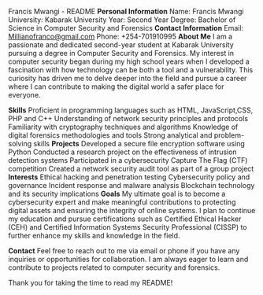 
Francis Mwangi - README
**Personal Information**
Name: Francis Mwangi
University: Kabarak University
Year: Second Year
Degree: Bachelor of Science in Computer Security and Forensics
**Contact Information**
Email: Millianofranco@gmail.com
Phone: +254-701910995
**About Me**
I am a passionate and dedicated second-year student at Kabarak University pursuing a degree in Computer Security and Forensics. My interest in computer security began during my high school years when I developed a fascination with how technology can be both a tool and a vulnerability. This curiosity has driven me to delve deeper into the field and pursue a career where I can contribute to making the digital world a safer place for everyone.

**Skills**
Proficient in programming languages such as HTML, JavaScript,CSS, PHP and C++
Understanding of network security principles and protocols
Familiarity with cryptography techniques and algorithms
Knowledge of digital forensics methodologies and tools
Strong analytical and problem-solving skills
**Projects**
Developed a secure file encryption software using Python
Conducted a research project on the effectiveness of intrusion detection systems
Participated in a cybersecurity Capture The Flag (CTF) competition
Created a network security audit tool as part of a group project
**Interests**
Ethical hacking and penetration testing
Cybersecurity policy and governance
Incident response and malware analysis
Blockchain technology and its security implications
**Goals**
My ultimate goal is to become a cybersecurity expert and make meaningful contributions to protecting digital assets and ensuring the integrity of online systems. I plan to continue my education and pursue certifications such as Certified Ethical Hacker (CEH) and Certified Information Systems Security Professional (CISSP) to further enhance my skills and knowledge in the field.

**Contact**
Feel free to reach out to me via email or phone if you have any inquiries or opportunities for collaboration. I am always eager to learn and contribute to projects related to computer security and forensics.

Thank you for taking the time to read my README!
